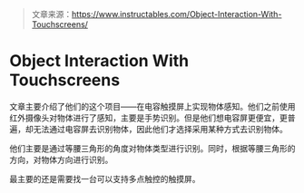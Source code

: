 > 文章来源：https://www.instructables.com/Object-Interaction-With-Touchscreens/

# Object Interaction With Touchscreens

文章主要介绍了他们的这个项目——在电容触摸屏上实现物体感知。他们之前使用红外摄像头对物体进行了感知，主要是手势识别。但是他们想电容屏更便宜，更普遍，却无法通过电容屏去识别物体，因此他们才选择采用某种方式去识别物体。

他们主要是通过等腰三角形的角度对物体类型进行识别。同时，根据等腰三角形的方向，对物体方向进行识别。



最主要的还是需要找一台可以支持多点触控的触摸屏。